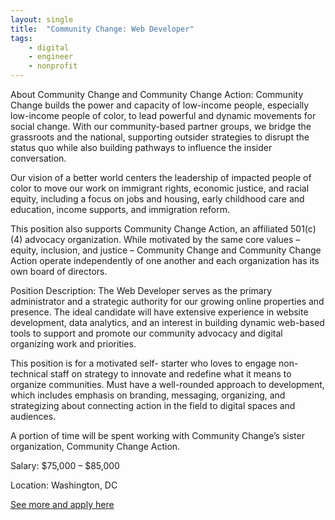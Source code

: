 ```yaml
---
layout: single
title:  "Community Change: Web Developer"
tags: 
    - digital
    - engineer
    - nonprofit
---
```


About Community Change and Community Change Action:
Community Change builds the power and capacity of low-income people, especially low-income people of color, to lead powerful and dynamic movements for social change. With our community-based partner groups, we bridge the grassroots and the national, supporting outsider strategies to disrupt the status quo while also building pathways to influence the insider conversation.

Our vision of a better world centers the leadership of impacted people of color to move our work on immigrant rights, economic justice, and racial equity, including a focus on jobs and housing, early childhood care and education, income supports, and immigration reform.

This position also supports Community Change Action, an affiliated 501(c)(4) advocacy organization. While motivated by the same core values – equity, inclusion, and justice – Community Change and Community Change Action operate independently of one another and each organization has its own board of directors.

Position Description:
The Web Developer serves as the primary administrator and a strategic authority for our growing online properties and presence. The ideal candidate will have extensive experience in website development, data analytics, and an interest in building dynamic web-based tools to support and promote our community advocacy and digital organizing work and priorities.

This position is for a motivated self- starter who loves to engage non-technical staff on strategy to innovate and redefine what it means to organize communities. Must have a well-rounded approach to development, which includes emphasis on branding, messaging, organizing, and strategizing about connecting action in the field to digital spaces and audiences.

A portion of time will be spent working with Community Change’s sister organization, Community Change Action.


Salary: $75,000 – $85,000


Location: Washington, DC


[See more and apply here](https://communitychange.org/contact/careers/web-developer-2/)
